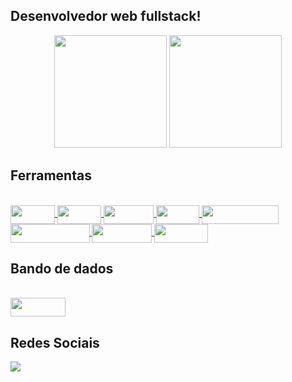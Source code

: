 ## Desenvolvedor web fullstack!

<div align="center">
    <img height="180em" src="https://github-readme-stats.vercel.app/api/top-langs/?username=LeonardoGNascimento&layout=compact&langs_count=7&theme=dracula"/>
     <img height="180em" src="https://github-readme-stats.vercel.app/api?username=LeonardoGNascimento&show_icons=true&theme=dracula&include_all_commits=true&count_private=true"/>
</div>
  
## Ferramentas

<div style="display: inline_block"><br>
  <a href="https://www.php.net/docs.php">
      <img align="center" alt="" height="30" width="70.75" src="https://img.shields.io/badge/PHP-9370DB?style=for-the-badge&logo=php&logoColor=white">
  </a>
  <a href="https://laravel.com/">
      <img align="center" height="30" width="70.75" src="https://img.shields.io/badge/laravel-ff2d20?style=for-the-badge&logo=laravel&logoColor=white"
  </a>
  <a href="https://developer.mozilla.org/pt-BR/docs/Web/HTML">
      <img align="center" alt="" height="30" width="80" src="https://img.shields.io/badge/HTML-FFA500?style=for-the-badge&logo=html5&logoColor=white">
  </a>
  <a href="https://developer.mozilla.org/pt-BR/docs/Web/CSS">
      <img align="center" alt="" height="30" width="68.75" src="https://img.shields.io/badge/CSS-1E90FF?style=for-the-badge&logo=css3&logoColor=white">
  </a>
  <a href="https://getbootstrap.com/docs/4.1/getting-started/introduction/">
      <img align="center" alt="" height="30" width="123.25" src="https://img.shields.io/badge/bootstrap-9932CC?style=for-the-badge&logo=bootstrap&logoColor=white">
  </a>
  <a href="https://developer.mozilla.org/pt-BR/docs/Web/JavaScript">
      <img align="center" alt="" height="30" width="126.5" src="https://img.shields.io/badge/JavaScript-F7DF1E?style=for-the-badge&logo=javascript&logoColor=black">
  </a>
  <a href="https://api.jquery.com/">
      <img align="center" alt="" height="30" width="95.5" src="https://img.shields.io/badge/Jquery-1E90FF?style=for-the-badge&logo=jquery&logoColor=white">
  </a>
  <a href="https://pt-br.reactjs.org/docs/getting-started.html">
      <img align="center" alt="" height="30" width="85.75" src="https://img.shields.io/badge/React-1E90FF?style=for-the-badge&logo=react&logoColor=white">
  </a>
</div>
  
## Bando de dados
<div style="display: inline_block"><br>
    <img align="center" alt="" height="30" width="88.25" src="https://img.shields.io/badge/mysql-FF8C00?style=for-the-badge&logo=mysql&logoColor=white">
</div>

## Redes Sociais
<div>
  <a href="https://www.linkedin.com/in/leonardo-nascimento-93225717a/" target="_blank">
      <img src="https://img.shields.io/badge/-LinkedIn-%230077B5?style=for-the-badge&logo=linkedin&logoColor=white" target="_blank">
  </a>
</div>
